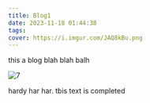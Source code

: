 ```yaml
---
title: Blog1
date: 2023-11-18 01:44:38
tags:
cover: https://i.imgur.com/JAQ8kBu.png
---
```

this a blog blah blah  balh

![7](http://techdonecheap.com/blog/wp-content/uploads/2023/10/7.jpg "7.jpg")

hardy har har.
tbis text is completed
